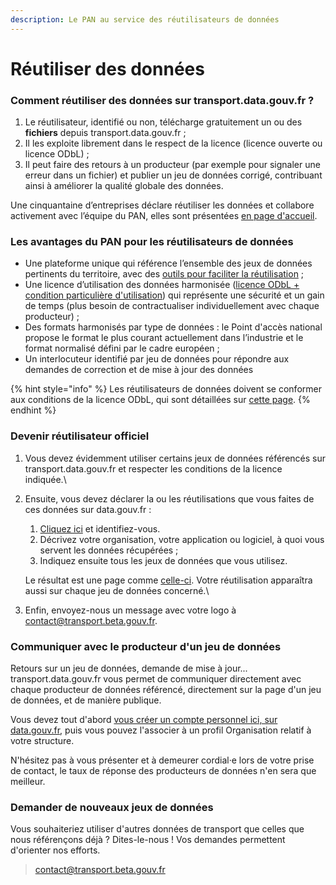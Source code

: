 ```yaml
---
description: Le PAN au service des réutilisateurs de données
---
```


# Réutiliser des données

### Comment réutiliser des données sur transport.data.gouv.fr ?

1. Le réutilisateur, identifié ou non, télécharge gratuitement un ou des **fichiers** depuis transport.data.gouv.fr ;
2. Il les exploite librement dans le respect de la licence (licence ouverte ou licence ODbL) ;
3. Il peut faire des retours à un producteur (par exemple pour signaler une erreur dans un fichier) et publier un jeu de données corrigé, contribuant ainsi à améliorer la qualité globale des données.

Une cinquantaine d’entreprises déclare réutiliser les données et collabore activement avec l’équipe du PAN, elles sont présentées [en page d'accueil](https://transport.data.gouv.fr).&#x20;

### **Les avantages du PAN pour les réutilisateurs de données**

* Une plateforme unique qui référence l’ensemble des jeux de données pertinents du territoire, avec des [outils pour faciliter la réutilisation](../outils-pour-les-reutilisateurs.md) ;
* Une licence d’utilisation des données harmonisée ([licence ODbL + condition particulière d'utilisation](https://doc.transport.data.gouv.fr/presentation-et-mode-demploi-du-pan/conditions-dutilisation-des-donnees/licence-odbl#conditions-particulieres-dutilisation)) qui représente une sécurité et un gain de temps (plus besoin de contractualiser individuellement avec chaque producteur) ;
* Des formats harmonisés par type de données : le Point d'accès national propose le format le plus courant actuellement dans l’industrie et le format normalisé défini par le cadre européen ;
* Un interlocuteur identifié par jeu de données pour répondre aux demandes de correction et de mise à jour des données

{% hint style="info" %}
Les réutilisateurs de données doivent se conformer aux conditions de la licence ODbL, qui sont détaillées sur [cette page](https://doc.transport.data.gouv.fr/presentation-et-mode-demploi-du-pan/conditions-dutilisation-des-donnees/licence-odbl).
{% endhint %}

### Devenir réutilisateur officiel

1. Vous devez évidemment utiliser certains jeux de données référencés sur transport.data.gouv.fr et respecter les conditions de la licence indiquée.\

2.  Ensuite, vous devez déclarer la ou les réutilisations que vous faites de ces données sur data.gouv.fr :

    1. [Cliquez ici](https://www.data.gouv.fr/fr/admin/reuse/new/) et identifiez-vous.
    2. Décrivez votre organisation, votre application ou logiciel, à quoi vous servent les données récupérées ;
    3. Indiquez ensuite tous les jeux de données que vous utilisez.&#x20;

    Le résultat est une page comme [celle-ci](https://www.data.gouv.fr/fr/reuses/mybus/). Votre réutilisation apparaîtra aussi sur chaque jeu de données concerné.\

3. Enfin, envoyez-nous un message avec votre logo à contact@transport.beta.gouv.fr.

### Communiquer avec le producteur d'un jeu de données

Retours sur un jeu de données, demande de mise à jour... transport.data.gouv.fr vous permet de communiquer directement avec chaque producteur de données référencé, directement sur la page d'un jeu de données, et de manière publique.

Vous devez tout d'abord [vous créer un compte personnel ici, sur data.gouv.fr](https://www.data.gouv.fr/fr/register), puis vous pouvez l'associer à un profil Organisation relatif à votre structure.

N'hésitez pas à vous présenter et à demeurer cordial·e lors de votre prise de contact, le taux de réponse des producteurs de données n'en sera que meilleur.

### Demander de nouveaux jeux de données

Vous souhaiteriez utiliser d'autres données de transport que celles que nous référençons déjà ? Dites-le-nous ! Vos demandes permettent d'orienter nos efforts.

> contact@transport.beta.gouv.fr
